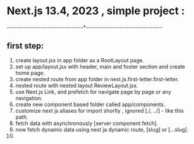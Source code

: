 # Next.js 13.4, 2023 , simple project :

--------------------------------\*--------------------------------

## first step:

1. create layout.jsx in app folder as a RootLayout page.
2. set up app/layout.jsx with header, main and footer section and create home page.
3. create nested route from app folder in next.js.first-letter.first-letter.
4. nested route with nested layout ReviewLayout.jsx.
5. use Next.js Link, and prefetch for navigate page by page or any navigation.
6. create new component based folder called app/components.
7. customize next js aliases for import shortly , ignored [./, ../] - like this path.
8. fetch data with asynchronously [server component fetch].
9. now fetch dynamic data using nest ja dynamic route, [slug] or [...slug].
10.
